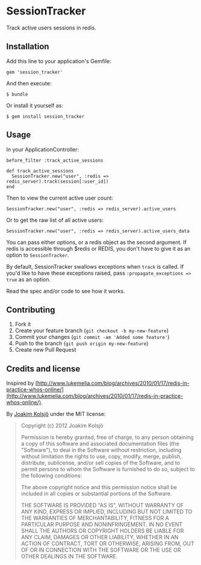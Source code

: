 # SessionTracker

Track active users sessions in redis.

## Installation

Add this line to your application's Gemfile:

    gem 'session_tracker'

And then execute:

    $ bundle

Or install it yourself as:

    $ gem install session_tracker

## Usage

In your ApplicationController:

    before_filter :track_active_sessions

    def track_active_sessions
      SessionTracker.new("user", :redis => redis_server).track(session[:user_id])
    end

Then to view the current active user count:

    SessionTracker.new("user", :redis => redis_server).active_users

Or to get the raw list of all active users:

    SessionTracker.new("user", :redis => redis_server).active_users_data

You can pass either options, or a redis object as the second argument.  If redis is accessible through $redis or REDIS, you don't have to give it as an option to `SessionTracker`.

By default, SessionTracker swallows exceptions when `track` is called.  If you'd like to have these exceptions raised, pass
`:propagate_exceptions => true` as an option.

Read the spec and/or code to see how it works.

## Contributing

1. Fork it
2. Create your feature branch (`git checkout -b my-new-feature`)
3. Commit your changes (`git commit -am 'Added some feature'`)
4. Push to the branch (`git push origin my-new-feature`)
5. Create new Pull Request

## Credits and license

Inspired by [http://www.lukemelia.com/blog/archives/2010/01/17/redis-in-practice-whos-online/](http://www.lukemelia.com/blog/archives/2010/01/17/redis-in-practice-whos-online/).

By [Joakim Kolsjö](https://github.com/joakimk) under the MIT license:

>  Copyright (c) 2012 Joakim Kolsjö
>
>  Permission is hereby granted, free of charge, to any person obtaining a copy
>  of this software and associated documentation files (the "Software"), to deal
>  in the Software without restriction, including without limitation the rights
>  to use, copy, modify, merge, publish, distribute, sublicense, and/or sell
>  copies of the Software, and to permit persons to whom the Software is
>  furnished to do so, subject to the following conditions:
>
>  The above copyright notice and this permission notice shall be included in
>  all copies or substantial portions of the Software.
>
>  THE SOFTWARE IS PROVIDED "AS IS", WITHOUT WARRANTY OF ANY KIND, EXPRESS OR
>  IMPLIED, INCLUDING BUT NOT LIMITED TO THE WARRANTIES OF MERCHANTABILITY,
>  FITNESS FOR A PARTICULAR PURPOSE AND NONINFRINGEMENT. IN NO EVENT SHALL THE
>  AUTHORS OR COPYRIGHT HOLDERS BE LIABLE FOR ANY CLAIM, DAMAGES OR OTHER
>  LIABILITY, WHETHER IN AN ACTION OF CONTRACT, TORT OR OTHERWISE, ARISING FROM,
>  OUT OF OR IN CONNECTION WITH THE SOFTWARE OR THE USE OR OTHER DEALINGS IN
>  THE SOFTWARE.
